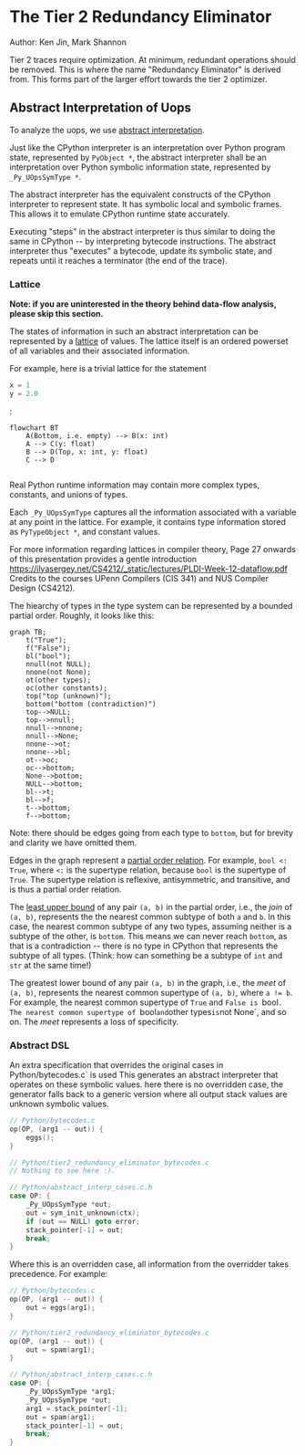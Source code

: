 # The Tier 2 Redundancy Eliminator

Author: Ken Jin, Mark Shannon

Tier 2 traces require optimization. At minimum, redundant operations
should be removed. This is where the name "Redundancy Eliminator" is
derived from. This forms part of the larger effort towards
the tier 2 optimizer.

## Abstract Interpretation of Uops

To analyze the uops, we use
[abstract interpretation](https://en.wikipedia.org/wiki/Abstract_interpretation).

Just like the CPython interpreter is an interpretation over
Python program state, represented by `PyObject *`, the abstract interpreter
shall be an interpretation over Python symbolic information state,
represented by `_Py_UOpsSymType *`.

The abstract interpreter has the equivalent constructs of the
CPython interpreter to represent state. It has symbolic
local and symbolic frames. This allows it to emulate CPython
runtime state accurately.

Executing "steps" in the abstract interpreter is thus similar to
doing the same in CPython -- by interpreting bytecode instructions.
The abstract interpreter thus "executes" a bytecode, update its
symbolic state, and repeats until it reaches a terminator (the end
of the trace).

### Lattice

**Note: if you are uninterested in the theory behind data-flow analysis,\
please skip this section.**

The states of information in such an abstract interpretation can be
represented by a [lattice](https://en.wikipedia.org/wiki/Lattice_(order))
of values. The lattice itself is an ordered powerset
of all variables and their associated information.

For example, here is a trivial lattice for the statement 
```python
x = 1
y = 2.0
```
:

```mermaid
flowchart BT
    A(Bottom, i.e. empty) --> B(x: int)
    A --> C(y: float)
    B --> D(Top, x: int, y: float)
    C --> D
  
```

Real Python runtime information
may contain more complex types, constants, and unions of types.

Each `_Py_UOpsSymType` captures all the information associated
with a variable at any point in the lattice. For example, it contains
type information stored as `PyTypeObject *`, and constant values.

For more information regarding lattices in compiler theory,
Page 27 onwards of this presentation provides a gentle introduction
https://ilyasergey.net/CS4212/_static/lectures/PLDI-Week-12-dataflow.pdf
Credits to the courses UPenn Compilers (CIS 341) and NUS Compiler
Design (CS4212).

The hiearchy of types in the type system can be represented
by a bounded partial order. Roughly, it looks like this:

```mermaid
graph TB;
    t("True");
    f("False");
    bl("bool");
    nnull(not NULL);
    nnone(not None);
    ot(other types);
    oc(other constants);
    top("top (unknown)");
    bottom("bottom (contradiction)")
    top-->NULL;
    top-->nnull;
    nnull-->nnone;
    nnull-->None;
    nnone-->ot;
    nnone-->bl;
    ot-->oc;
    oc-->bottom;
    None-->bottom;
    NULL-->bottom;
    bl-->t;
    bl-->f;
    t-->bottom;
    f-->bottom;
```

Note: there should be edges going from each type to `bottom`, but
for brevity and clarity we have omitted them.

Edges in the graph represent a
[partial order relation](https://en.wikipedia.org/wiki/Partially_ordered_set).
For example, `bool <: True`, where `<:` is the supertype relation,
because `bool` is the supertype of `True`. The supertype relation is
reflexive, antisymmetric, and transitive, and is thus a partial
order relation.

The [least upper bound](https://www.infinitelymore.xyz/p/lattices)
of any pair `(a, b)` in the partial order, i.e., the *join* of `(a, b)`,
represents the the nearest common subtype of both `a` and `b`.
In this case, the nearest common subtype of any two types,
assuming neither is a subtype of the other, is `bottom`.
This means we can never reach `bottom`, as that is a contradiction --
there is no type in CPython that represents the subtype of all types.
(Think: how can something be a subtype of `int` and `str` at the same time!)

The greatest lower bound of any pair `(a, b)` in the graph,
i.e., the *meet* of `(a, b)`,
represents the nearest common supertype of `(a, b)`, where `a != b`.
For example, the nearest common supertype of `True` and `False is `bool`.
The nearest common supertype of `bool` and `other types` is `not None`,
and so on. The *meet* represents a loss of specificity.

### Abstract DSL 

An extra specification that overrides the original cases
 in
 Python/bytecodes.c` is used
  This generates an abstract interpreter that operates
 on these symbolic values.
 here there is no overridden case, the generator falls back to a generic
version where all output stack values are unknown symbolic values.

```c
// Python/bytecodes.c
op(OP, (arg1 -- out)) {
    eggs();
}
```
```c
// Python/tier2_redundancy_eliminator_bytecodes.c
// Nothing to see here :).
```
```c
// Python/abstract_interp_cases.c.h
case OP: {
    _Py_UOpsSymType *out;
    out = sym_init_unknown(ctx);
    if (out == NULL) goto error;
    stack_pointer[-1] = out;
    break;
}
```

Where this is an overridden case, all information from the overridder
takes precedence. For example:

```c
// Python/bytecodes.c
op(OP, (arg1 -- out)) {
    out = eggs(arg1);
}
```
```c
// Python/tier2_redundancy_eliminator_bytecodes.c
op(OP, (arg1 -- out)) {
    out = spam(arg1);
}
```
```c
// Python/abstract_interp_cases.c.h
case OP: {
    _Py_UOpsSymType *arg1;
    _Py_UOpsSymType *out;
    arg1 = stack_pointer[-1];
    out = spam(arg1);
    stack_pointer[-1] = out;
    break;
}
```


